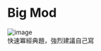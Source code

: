 # Big Mod  
![image](https://github.com/10360555iamnn/UVAdataset/assets/95529963/1480ac0e-a08a-4a1a-a9ff-00859b17d118)  
快速冪經典題，強烈建議自己寫  
